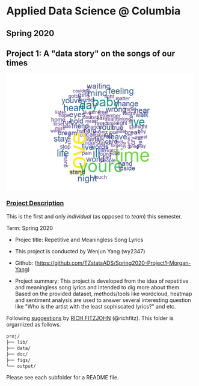 # Applied Data Science @ Columbia
## Spring 2020
## Project 1: A "data story" on the songs of our times

<img src="figs/wordcloud.png" width="500">

### [Project Description](doc/)
This is the first and only *individual* (as opposed to *team*) this semester. 

Term: Spring 2020

+ Projec title: Repetitive and Meaningless Song Lyrics
+ This project is conducted by Wenjun Yang (wy2347)
+ Github: (https://github.com/TZstatsADS/Spring2020-Project1-Morgan-Yang)

+ Project summary: This project is developed from the idea of repetitive and meaningless song lyrics and intended to dig more about them. Based on the provided dataset, methods/tools like wordcloud, heatmap and sentiment analysis are used to answer several interesting question like "Who is the artist with the least sophiscated lyrics?" and etc.

Following [suggestions](http://nicercode.github.io/blog/2013-04-05-projects/) by [RICH FITZJOHN](http://nicercode.github.io/about/#Team) (@richfitz). This folder is orgarnized as follows.

```
proj/
├── lib/
├── data/
├── doc/
├── figs/
└── output/
```

Please see each subfolder for a README file.
